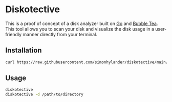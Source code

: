 # Diskotective

This is a proof of concept of a disk analyzer built on [Go](https://go.dev) and [Bubble Tea](https://github.com/charmbracelet/bubbletea).
This tool allows you to scan your disk and visualize the disk usage in a user-friendly manner directly from your terminal.

## Installation
```bash
curl https://raw.githubusercontent.com/simonhylander/diskotective/main/install.sh | bash
```

## Usage
```bash
diskotective
diskotective -d /path/to/directory
```
